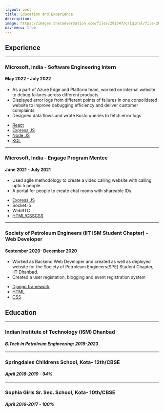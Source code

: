 ```yaml
---
layout: post
title: Education and Experience
description: 
image: https://images.theconversation.com/files/291347/original/file-20190906-175668-1jj8inb.jpg?ixlib=rb-1.1.0&q=45&auto=format&w=926&fit=clip
nav-menu: true
---
```


<h2> Experience </h2>
<hr>
<h3>Microsoft, India - Software Engineering Intern </h3>
<h4>May 2022 - July 2022</h4>
<ul>
 	<li> As a part of Azure Edge and Platform  team, worked on internal website to debug failures across different products.</li>
	<li>Displayed error logs from different points of failures in one consolidated website to improve debugging efficiency and deliver customer complaints. </li>
	<li>Designed data flows and wrote Kusto queries to fetch error logs. </li>

</ul>
 <ul class="actions">
  <li><a href="#" class="button special small">React</a></li>
  <li><a href="#" class="button special small">Express JS</a></li>
  <li><a href="#" class="button special small">Node JS</a></li>
	<li><a href="#" class="button special small">KQL</a></li>
</ul>
<hr>
<h3>Microsoft, India - Engage Program Mentee</h3>
<h4>June 2021 - July 2021</h4>
<ul>
	<li> Used agile methodology to create a video calling website with calling upto 5 people.</li>
	<li>A portal for people to create chat rooms with shareable IDs. </li>
</ul>
 <ul class="actions">
	<li><a href="#" class="button special small">Express JS</a></li>
  <li><a href="#" class="button special small"></a>Socket.io</li>
	  <li><a href="#" class="button special small"></a>WebRTC</li>
  <li><a href="#" class="button special small">HTML/CSSCSS</a></li>
</ul>
<hr>
<h3>Society of Petroleum Engineers (IIT ISM Student Chapter) - Web Developer</h3>
<h4>September 2020- December 2020</h4>
<ul>
<li> Worked as Backend Web Developer and created as well as deployed website for the Society of Petroleum Engineers(SPE) Student Chapter, IIT 
  Dhanbad.</li>
  <li> Created a user registation, blogging and event registration system </li>
</ul>
 <ul class="actions">
	<li><a href="#" class="button special small">Django framework</a></li>
  <li><a href="#" class="button special small">HTML</a></li>
  <li><a href="#" class="button special small">CSS</a></li>
</ul>

<h2> Education </h2>
<hr>
<h3> Indian Institute of Technology (ISM) Dhanbad </h3>
<h4><i>B.Tech in Petroleum Engineering: 2019-2023</i></h4>
 <hr>
 <h3> Springdales Childrens School, Kota- 12th/CBSE</h3>
 <h4><i>April 2018-2019 - <b>94%</b></i></h4>
 <hr>
 <h3> Sophia Girls Sr. Sec. School, Kota- 10th/CBSE</h3>
 <h4><i>April 2016-2017 - <b>100%</b></i></h4>
